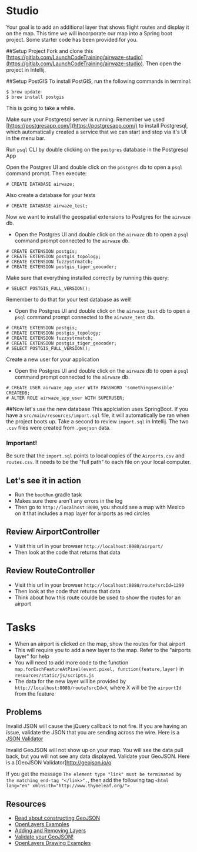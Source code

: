 # Studio

Your goal is to add an additional layer that shows flight routes and display it on the map.  This time we will incorporate our map into a Spring boot project. Some starter code has been provided for you.

##Setup Project
Fork and clone this [https://gitlab.com/LaunchCodeTraining/airwaze-studio](https://gitlab.com/LaunchCodeTraining/airwaze-studio). Then open the project in Intellij.

##Setup PostGIS
To install PostGIS, run the following commands in terminal:
```nohighlight
$ brew update
$ brew install postgis
```
This is going to take a while.

Make sure your Postgresql server is running. Remember we used [https://postgresapp.com/](https://postgresapp.com/) to install Postgresql, which automatically created a service that we can start and stop via it's UI in the menu bar.

Run `psql` CLI by double clicking on the `postgres` database in the Postgresql App

Open the Postgres UI and double click on the `postgres` db to open a `psql` command prompt.
Then execute:
```nohighlight
# CREATE DATABASE airwaze;
```

Also create a database for your tests
```nohighlight
# CREATE DATABASE airwaze_test;
```

Now we want to install the geospatial extensions to Postgres for the `airwaze` db.
- Open the Postgres UI and double click on the `airwaze` db to open a `psql` command prompt connected to the `airwaze` db.
```nohighlight
# CREATE EXTENSION postgis;
# CREATE EXTENSION postgis_topology;
# CREATE EXTENSION fuzzystrmatch;
# CREATE EXTENSION postgis_tiger_geocoder;
```

Make sure that everything installed correctly by running this query:
```nohighlight
# SELECT POSTGIS_FULL_VERSION();
```

Remember to do that for your test database as well!
- Open the Postgres UI and double click on the `airwaze_test` db to open a `psql` command prompt connected to the `airwaze_test` db.
```nohighlight
# CREATE EXTENSION postgis;
# CREATE EXTENSION postgis_topology;
# CREATE EXTENSION fuzzystrmatch;
# CREATE EXTENSION postgis_tiger_geocoder;
# SELECT POSTGIS_FULL_VERSION();
```

Create a new user for your application
- Open the Postgres UI and double click on the `airwaze` db to open a `psql` command prompt connected to the `airwaze` db.
```nohighlight
# CREATE USER airwaze_app_user WITH PASSWORD 'somethingsensible' CREATEDB;
# ALTER ROLE airwaze_app_user WITH SUPERUSER; 
```

##Now let's use the new database
This applciation uses SpringBoot. If you have a `src/main/resources/import.sql` file, it will automatically be ran when the project boots up. Take a second to review `import.sql` in Intellij. The two `.csv` files were created from `.geojson` data.

### Important!
Be sure that the `import.sql` points to local copies of the `Airports.csv` and `routes.csv`. It needs to be the "full path" to each file on your local computer.

## Let's see it in action
- Run the `bootRun` gradle task
- Makes sure there aren't any errors in the log
- Then go to `http://localhost:8080`, you should see a map with Mexico on it that includes a map layer for airports as red circles

## Review AirportController
- Visit this url in your browser `http://localhost:8080/airport/`
- Then look at the code that returns that data

## Review RouteController
- Visit this url in your browser `http://localhost:8080/route?srcId=1299`
- Then look at the code that returns that data
- Think about how this route coulde be used to show the routes for an airport

# Tasks
* When an airport is clicked on the map, show the routes for that airport
* This will require you to add a new layer to the map. Refer to the "airports layer" for help
* You will need to add more code to the function `map.forEachFeatureAtPixel(event.pixel, function(feature,layer)` in `resources/static/js/scripts.js`
* The data for the new layer will be provided by `http://localhost:8080/route?srcId=X`, where X will be the `airportId` from the feature

## Problems

Invalid JSON will cause the jQuery callback to not fire.  If you are having an issue, validate the JSON that you are sending across the wire.  Here is a [JSON Validator](https://jsonlint.com/)

Invalid GeoJSON will not show up on your map.  You will see the data pull back, but you will not see any data displayed.  Validate your GeoJSON.  Here is a [GeoJSON Validator]http://geojson.io/o

If you get the message `The element type "link" must be terminated by the matching end-tag "</link>".`, then add the following tag `<html lang="en" xmlns:th="http://www.thymeleaf.org/">`

## Resources
- [Read about constructing GeoJSON](https://macwright.org/2015/03/23/geojson-second-bite)
- [OpenLayers Examples](https://openlayers.org/en/latest/examples/)
- [Adding and Removing Layers](http://www.acuriousanimal.com/thebookofopenlayers3/chapter02_01_adding_removing_layers.html)
- [Validate your GeoJSON!](http://geojson.io)
- [OpenLayers Drawing Examples](http://openlayers.org/en/latest/examples/geojson.html)
